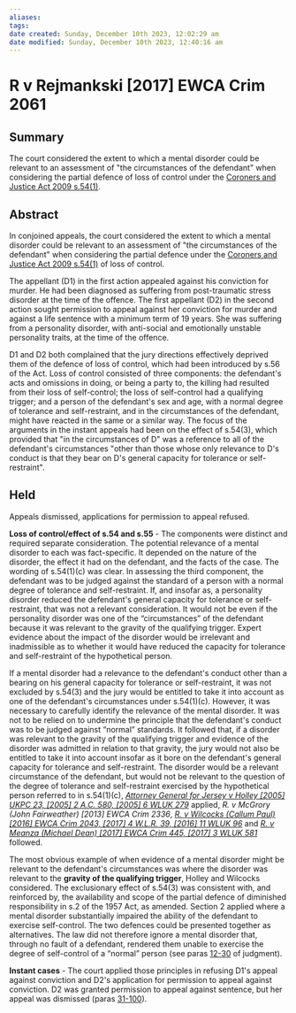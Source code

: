 ```yaml
---
aliases: 
tags: 
date created: Sunday, December 10th 2023, 12:02:29 am
date modified: Sunday, December 10th 2023, 12:40:16 am
---
```


# R v Rejmankski [2017] EWCA Crim 2061

## Summary

The court considered the extent to which a mental disorder could be relevant to an assessment of "the circumstances of the defendant" when considering the partial defence of loss of control under the [Coroners and Justice Act 2009 s.54(1)](https://uk.westlaw.com/Document/IF0224CD1DA4211DE9AD491096115908F/View/FullText.html?originationContext=document&transitionType=DocumentItem&ppcid=440f0c46a24c4095bf289b133c3fcc6a&contextData=(sc.Default)).

## Abstract

In conjoined appeals, the court considered the extent to which a mental disorder could be relevant to an assessment of "the circumstances of the defendant" when considering the partial defence under the [Coroners and Justice Act 2009 s.54(1)](https://uk.westlaw.com/Document/IF0224CD1DA4211DE9AD491096115908F/View/FullText.html?originationContext=document&transitionType=DocumentItem&ppcid=440f0c46a24c4095bf289b133c3fcc6a&contextData=(sc.Default)) of loss of control.

The appellant (D1) in the first action appealed against his conviction for murder. He had been diagnosed as suffering from post-traumatic stress disorder at the time of the offence. The first appellant (D2) in the second action sought permission to appeal against her conviction for murder and against a life sentence with a minimum term of 19 years. She was suffering from a personality disorder, with anti-social and emotionally unstable personality traits, at the time of the offence.

D1 and D2 both complained that the jury directions effectively deprived them of the defence of loss of control, which had been introduced by s.56 of the Act. Loss of control consisted of three components: the defendant's acts and omissions in doing, or being a party to, the killing had resulted from their loss of self-control; the loss of self-control had a qualifying trigger; and a person of the defendant's sex and age, with a normal degree of tolerance and self-restraint, and in the circumstances of the defendant, might have reacted in the same or a similar way. The focus of the arguments in the instant appeals had been on the effect of s.54(3), which provided that "in the circumstances of D" was a reference to all of the defendant's circumstances "other than those whose only relevance to D's conduct is that they bear on D's general capacity for tolerance or self-restraint".

## Held

Appeals dismissed, applications for permission to appeal refused.

**Loss of control/effect of s.54 and s.55** - The components were distinct and required separate consideration. The potential relevance of a mental disorder to each was fact-specific. It depended on the nature of the disorder, the effect it had on the defendant, and the facts of the case. The wording of s.54(1)(c) was clear. In assessing the third component, the defendant was to be judged against the standard of a person with a normal degree of tolerance and self-restraint. If, and insofar as, a personality disorder reduced the defendant's general capacity for tolerance or self-restraint, that was not a relevant consideration. It would not be even if the personality disorder was one of the “circumstances” of the defendant because it was relevant to the gravity of the qualifying trigger. Expert evidence about the impact of the disorder would be irrelevant and inadmissible as to whether it would have reduced the capacity for tolerance and self-restraint of the hypothetical person.

If a mental disorder had a relevance to the defendant's conduct other than a bearing on his general capacity for tolerance or self-restraint, it was not excluded by s.54(3) and the jury would be entitled to take it into account as one of the defendant's circumstances under s.54(1)(c). However, it was necessary to carefully identify the relevance of the mental disorder. It was not to be relied on to undermine the principle that the defendant's conduct was to be judged against “normal” standards. It followed that, if a disorder was relevant to the gravity of the qualifying trigger and evidence of the disorder was admitted in relation to that gravity, the jury would not also be entitled to take it into account insofar as it bore on the defendant's general capacity for tolerance and self-restraint. The disorder would be a relevant circumstance of the defendant, but would not be relevant to the question of the degree of tolerance and self-restraint exercised by the hypothetical person referred to in s.54(1)(c), _[Attorney General for Jersey v Holley [2005] UKPC 23, [2005] 2 A.C. 580, [2005] 6 WLUK 279](https://uk.westlaw.com/Document/I69C05200E42711DA8FC2A0F0355337E9/View/FullText.html?originationContext=document&transitionType=DocumentItem&ppcid=440f0c46a24c4095bf289b133c3fcc6a&contextData=(sc.Default))_ applied, _R. v McGrory (John Fairweather) [2013] EWCA Crim 2336_, _[R. v Wilcocks (Callum Paul) [2016] EWCA Crim 2043, [2017] 4 W.L.R. 39, [2016] 11 WLUK 96](https://uk.westlaw.com/Document/I6903CFF0D3F311E6B9D7BDAFBD7D664C/View/FullText.html?originationContext=document&transitionType=DocumentItem&ppcid=440f0c46a24c4095bf289b133c3fcc6a&contextData=(sc.Default))_ and _[R. v Meanza (Michael Dean) [2017] EWCA Crim 445, [2017] 3 WLUK 581](https://uk.westlaw.com/Document/I591D2E902AA311E782FBA62C5DF581C2/View/FullText.html?originationContext=document&transitionType=DocumentItem&ppcid=440f0c46a24c4095bf289b133c3fcc6a&contextData=(sc.Default))_ followed.

The most obvious example of when evidence of a mental disorder might be relevant to the defendant's circumstances was where the disorder was relevant to the **gravity of the qualifying trigger**, Holley and Wilcocks considered. The exclusionary effect of s.54(3) was consistent with, and reinforced by, the availability and scope of the partial defence of diminished responsibility in s.2 of the 1957 Act, as amended. Section 2 applied where a mental disorder substantially impaired the ability of the defendant to exercise self-control. The two defences could be presented together as alternatives. The law did not therefore ignore a mental disorder that, through no fault of a defendant, rendered them unable to exercise the degree of self-control of a “normal” person (see paras [12-30](javascript:void(0); "View judgment paragraphs") of judgment).

**Instant cases** - The court applied those principles in refusing D1's appeal against conviction and D2's application for permission to appeal against conviction. D2 was granted permission to appeal against sentence, but her appeal was dismissed (paras [31-100](javascript:void(0); "View judgment paragraphs")).
